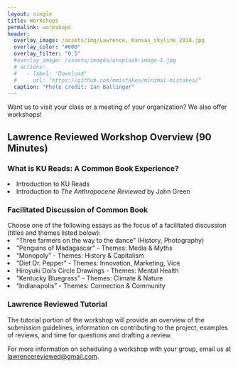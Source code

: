 ```yaml
---
layout: single
title: Workshops
permalink: workshops
header:
  overlay_image: /assets/img/Lawrence,_Kansas_skyline_2018.jpg
  overlay_color: "#000"
  overlay_filter: "0.5"
  #overlay_image: /assets/images/unsplash-image-1.jpg
  # actions:
  #   - label: "Download"
  #     url: "https://github.com/mmistakes/minimal-mistakes/"
  caption: "Photo credit: Ian Ballinger"
---
```

Want us to visit your class or a meeting of your organization? We also offer workshops!

<h2>Lawrence Reviewed Workshop Overview (90 Minutes) </h2>

<h3>What is KU Reads: A Common Book Experience?</h3>
<li>Introduction to KU Reads</li>
<li>Introduction to <em>The Anthropocene Reviewed</em> by John Green</li>

<h3>Facilitated Discussion of Common Book</h3>
Choose one of the following essays as the focus of a facilitated discussion (titles and themes listed below):
<br>
<li>“Three farmers on the way to the dance” (History, Photography)</li>
<li>“Penguins of Madagascar” - Themes: Media & Myths</li>
<li>“Monopoly” - Themes: History & Capitalism</li>
<li>“Diet Dr. Pepper”  - Themes: Innovation, Marketing, Vice</li>
<li> Hiroyuki Doi’s Circle Drawings - Themes: Mental Health </li>
<li>“Kentucky Bluegrass” - Themes: Climate & Nature</li>
<li>“Indianapolis” - Themes: Connection & Community</li>

<h3>Lawrence Reviewed Tutorial</h3>

The tutorial portion of the workshop will provide an overview of the submission guidelines, information on contributing to the project, examples of reviews, and time for questions and drafting a review.

For more information on scheduling a workshop with your group, email us at lawrencereviewed@gmail.com.
